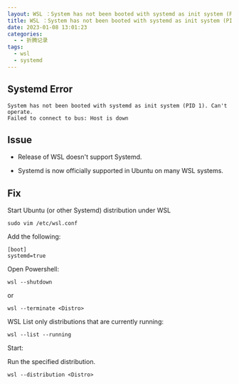 ```yaml
---
layout: WSL ：System has not been booted with systemd as init system (PID 1)
title: WSL ：System has not been booted with systemd as init system (PID 1)
date: 2023-01-08 13:01:23
categories:
  - - 折腾记录
tags: 
  - wsl
  - systemd
---
```


## Systemd Error

```shell
System has not been booted with systemd as init system (PID 1). Can't operate.
Failed to connect to bus: Host is down
```

## Issue

- Release of WSL doesn't support Systemd. 

- Systemd is now officially supported in Ubuntu on many WSL systems.

## Fix

Start Ubuntu (or other Systemd) distribution under WSL

```shell
sudo vim /etc/wsl.conf
```

Add the following:

```shell
[boot]
systemd=true
```

Open Powershell:

```shell
wsl --shutdown
```

or

```shell
wsl --terminate <Distro>
```

WSL List only distributions that are currently running:

```shell
wsl --list --running
```

Start:

Run the specified distribution.

```shell
wsl --distribution <Distro>
```
